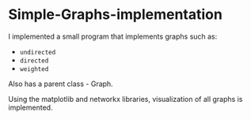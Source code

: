# Simple-Graphs-implementation
I implemented a small program that implements graphs such as: 
- `undirected`
- `directed`
- `weighted`
 
Also has a parent class - Graph.  

Using the matplotlib and networkx libraries, visualization of all graphs is implemented.
